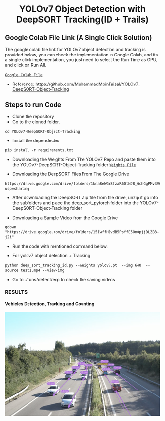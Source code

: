 <H1 align="center">
YOLOv7 Object Detection with DeepSORT Tracking(ID + Trails) </H1>

## Google Colab File Link (A Single Click Solution)
The google colab file link for YOLOv7 object detection and tracking is provided below, you can check the implementation in Google Colab, and its a single click implementation, you just need to select the Run Time as GPU, and click on Run All.

[`Google Colab File`](https://colab.research.google.com/drive/1pODFnmwDI4To2bqnyD5OWOYXV8u43iu1?usp=sharing)


- Reference: https://github.com/MuhammadMoinFaisal/YOLOv7-DeepSORT-Object-Tracking

## Steps to run Code

- Clone the repository
- Go to the cloned folder.
```
cd YOLOv7-DeepSORT-Object-Tracking
```
- Install the dependecies
```
pip install -r requirements.txt

```
- Downloading the Weights  From The YOLOv7 Repo and paste them into the YOLOv7-DeepSORT-Object-Tracking folder
[`Weights File`](https://github.com/WongKinYiu/yolov7/releases/download/v0.1/yolov7.pt)

- Downloading the DeepSORT Files From The Google Drive 
```
https://drive.google.com/drive/folders/1kna8eWGrSfzaR6DtNJ8_GchGgPMv3VC8?usp=sharing
```
- After downloading the DeepSORT Zip file from the drive, unzip it go into the subfolders and place the deep_sort_pytorch folder into the YOLOv7-DeepSORT-Object-Tracking folder

- Downloading a Sample Video from the Google Drive
```
gdown "https://drive.google.com/drive/folders/15IwffHIvdB5PsYfE5On0pjjDLZB3-j2i"
```

- Run the code with mentioned command below.

- For yolov7 object detection + Tracking
```
python deep_sort_tracking_id.py --weights yolov7.pt  --img 640  --source test1.mp4 --view-img
```
- Go to ./runs/detect/exp to check the saving videos

### RESULTS

#### Vehicles Detection, Tracking and Counting 
![](figure1.png)


